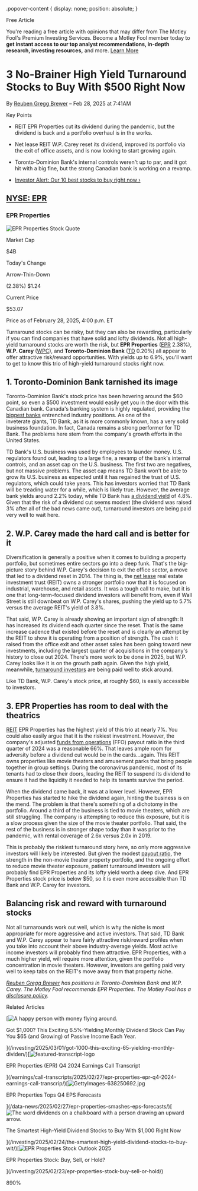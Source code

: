.popover-content { display: none; position: absolute; }

Free Article[](#)

You're reading a free article with opinions that may differ from The Motley Fool's Premium Investing Services. Become a Motley Fool member today to **get instant access to our top analyst recommendations, in-depth research, investing resources,** and more. [Learn More](https://www.fool.com/mms/mark/op-free-tbox-art)

3 No-Brainer High Yield Turnaround Stocks to Buy With $500 Right Now
====================================================================

By [Reuben Gregg Brewer](/author/2110/) – Feb 28, 2025 at 7:41AM

Key Points

*   REIT EPR Properties cut its dividend during the pandemic, but the dividend is back and a portfolio overhaul is in the works.
    
*   Net lease REIT W.P. Carey reset its dividend, improved its portfolio via the exit of office assets, and is now looking to start growing again.
    
*   Toronto-Dominion Bank's internal controls weren't up to par, and it got hit with a big fine, but the strong Canadian bank is working on a revamp.
    
*   [Investor Alert: Our 10 best stocks to buy right now ›](https://www.fool.com/mms/mark/e-sa-nonbbn-kp?aid=10969&source=isaedikp0000035)
    

[NYSE: EPR](/quote/nyse/epr/)
-----------------------------

### EPR Properties

![EPR Properties Stock Quote](https://g.foolcdn.com/art/companylogos/mark/EPR.png)

Market Cap

$4B

Today's Change

Arrow-Thin-Down

(2.38%) $1.24

Current Price

$53.07

Price as of February 28, 2025, 4:00 p.m. ET

Turnaround stocks can be risky, but they can also be rewarding, particularly if you can find companies that have solid and lofty dividends. Not all high-yield turnaround stocks are worth the risk, but **EPR Properties** ([EPR](/quote/nyse/epr/) 2.38%), **W.P. Carey** ([WPC](/quote/nyse/wpc/)), and **Toronto-Dominion Bank** ([TD](/quote/nyse/td/) 0.20%) all appear to offer attractive risk/reward opportunities. With yields up to 6.9%, you'll want to get to know this trio of high-yield turnaround stocks right now.

1\. Toronto-Dominion Bank tarnished its image
---------------------------------------------

Toronto-Dominion Bank's stock price has been hovering around the $60 point, so even a $500 investment would easily get you in the door with this Canadian bank. Canada's banking system is highly regulated, providing the [biggest banks](https://www.fool.com/investing/stock-market/market-sectors/financials/bank-stocks/) entrenched industry positions. As one of the inveterate giants, TD Bank, as it is more commonly known, has a very solid business foundation. In fact, Canada remains a strong performer for TD Bank. The problems here stem from the company's growth efforts in the United States.

TD Bank's U.S. business was used by employees to launder money. U.S. regulators found out, leading to a large fine, a revamp of the bank's internal controls, and an asset cap on the U.S. business. The first two are negatives, but not massive problems. The asset cap means TD Bank won't be able to grow its U.S. business as expected until it has regained the trust of U.S. regulators, which could take years. This has investors worried that TD Bank will be treading water for a while, which is likely true. However, the average bank yields around 2.2% today, while TD Bank has [a dividend yield](https://www.fool.com/terms/d/dividend-yield/) of 4.8%. Given that the risk of a dividend cut seems modest (the dividend was raised 3% after all of the bad news came out), turnaround investors are being paid very well to wait here.

2\. W.P. Carey made the hard call and is better for it
------------------------------------------------------

Diversification is generally a positive when it comes to building a property portfolio, but sometimes entire sectors go into a deep funk. That's the big-picture story behind W.P. Carey's decision to exit the office sector, a move that led to a dividend reset in 2014. The thing is, the [net lease](https://www.fool.com/terms/n/net-lease/) real estate investment trust (REIT) owns a stronger portfolio now that it is focused on industrial, warehouse, and retail assets. It was a tough call to make, but it is one that long-term-focused dividend investors will benefit from, even if Wall Street is still downbeat on W.P. Carey's shares, pushing the yield up to 5.7% versus the average REIT's yield of 3.8%.

That said, W.P. Carey is already showing an important sign of strength: It has increased its dividend each quarter since the reset. That is the same increase cadence that existed before the reset and is clearly an attempt by the REIT to show it is operating from a position of strength. The cash it raised from the office exit and other asset sales has been going toward new investments, including the largest quarter of acquisitions in the company's history to close out 2024. There's more work to be done in 2025, but W.P. Carey looks like it is on the growth path again. Given the high yield, meanwhile, [turnaround investors](https://www.fool.com/terms/t/turnaround/) are being paid well to stick around.

Like TD Bank, W.P. Carey's stock price, at roughly $60, is easily accessible to investors.

3\. EPR Properties has room to deal with the theatrics
------------------------------------------------------

[REIT](https://www.fool.com/investing/stock-market/market-sectors/real-estate-investing/reit/) EPR Properties has the highest yield of this trio at nearly 7%. You could also easily argue that it is the riskiest investment. However, the company's adjusted [funds from operations](https://www.fool.com/terms/f/ffo/) (FFO) payout ratio in the third quarter of 2024 was a reasonable 66%. That leaves ample room for adversity before a dividend cut would be in the cards...again. This REIT owns properties like movie theaters and amusement parks that bring people together in group settings. During the coronavirus pandemic, most of its tenants had to close their doors, leading the REIT to suspend its dividend to ensure it had the liquidity it needed to help its tenants survive the period.

When the dividend came back, it was at a lower level. However, EPR Properties has started to hike the dividend again, hinting the business is on the mend. The problem is that there's something of a dichotomy in the portfolio. Around a third of the business is tied to movie theaters, which are still struggling. The company is attempting to reduce this exposure, but it is a slow process given the size of the movie theater portfolio. That said, the rest of the business is in stronger shape today than it was prior to the pandemic, with rental coverage of 2.6x versus 2.0x in 2019.

This is probably the riskiest turnaround story here, so only more aggressive investors will likely be interested. But given the modest [payout ratio](https://www.fool.com/terms/d/dividend-payout-ratio/), the strength in the non-movie theater property portfolio, and the ongoing effort to reduce movie theater exposure, patient turnaround investors will probably find EPR Properties and its lofty yield worth a deep dive. And EPR Properties stock price is below $50, so it is even more accessible than TD Bank and W.P. Carey for investors.

Balancing risk and reward with turnaround stocks
------------------------------------------------

Not all turnarounds work out well, which is why the niche is most appropriate for more aggressive and active investors. That said, TD Bank and W.P. Carey appear to have fairly attractive risk/reward profiles when you take into account their above industry-average yields. Most active income investors will probably find them attractive. EPR Properties, with a much higher yield, will require more attention, given the portfolio concentration in movie theaters. However, investors are getting paid very well to keep tabs on the REIT's move away from that property niche.

_[Reuben Gregg Brewer](https://www.fool.com/author/2110/) has positions in Toronto-Dominion Bank and W.P. Carey. The Motley Fool recommends EPR Properties. The Motley Fool has a [disclosure policy](https://www.fool.com/legal/fool-disclosure-policy/)._

Related Articles

[![A happy person with money flying around.](https://g.foolcdn.com/image/?url=https%3A%2F%2Fg.foolcdn.com%2Feditorial%2Fimages%2F809298%2Fa-happy-person-with-money-flying-around.jpg&op=resize&w=92&h=52)

Got $1,000? This Exciting 6.5%-Yielding Monthly Dividend Stock Can Pay You $65 (and Growing) of Passive Income Each Year.

](/investing/2025/03/01/got-1000-this-exciting-65-yielding-monthly-dividen/)[![featured-transcript-logo](https://g.foolcdn.com/image/?url=https%3A%2F%2Fg.foolcdn.com%2Feditorial%2Fimages%2F1%2Ffeatured-transcript-logo-template-2023-01-12.jpg&op=resize&w=92&h=52)

EPR Properties (EPR) Q4 2024 Earnings Call Transcript

](/earnings/call-transcripts/2025/02/27/epr-properties-epr-q4-2024-earnings-call-transcrip/)[![GettyImages-638250692.jpg](https://g.foolcdn.com/image/?url=https%3A%2F%2Fcdn.content.foolcdn.com%2Fimages%2F1umn9qeh%2Fproduction%2F6da2aea1cf076822e22f933823cc6e05c87d2bb7-3543x2362.jpg&op=resize&w=92&h=52)

EPR Properties Tops Q4 EPS Forecasts

](/data-news/2025/02/27/epr-properties-smashes-eps-forecasts/)[![The word dividends on a chalkboard with a person drawing an upward arrow.](https://g.foolcdn.com/image/?url=https%3A%2F%2Fg.foolcdn.com%2Feditorial%2Fimages%2F808605%2Fthe-word-dividends-on-a-chalkboard-with-a-person-drawing-an-upward-arrow.jpg&op=resize&w=92&h=52)

The Smartest High-Yield Dividend Stocks to Buy With $1,000 Right Now

](/investing/2025/02/24/the-smartest-high-yield-dividend-stocks-to-buy-wit/)[![EPR Properties Stock Outlook 2025](https://g.foolcdn.com/image/?url=https%3A%2F%2Fg.foolcdn.com%2Feditorial%2Fimages%2F807994%2Fepr-properties-stock-outlook-2025.jpg&op=resize&w=92&h=52)

EPR Properties Stock: Buy, Sell, or Hold?

](/investing/2025/02/23/epr-properties-stock-buy-sell-or-hold/)

890%